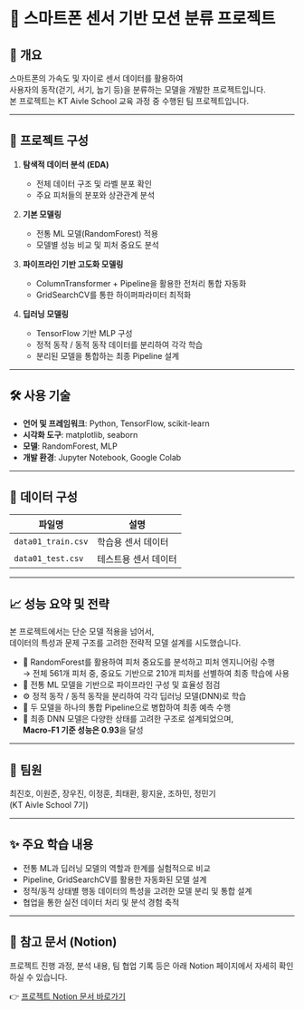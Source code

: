 # 📱 스마트폰 센서 기반 모션 분류 프로젝트

## 📌 개요  
스마트폰의 가속도 및 자이로 센서 데이터를 활용하여  
사용자의 동작(걷기, 서기, 눕기 등)을 분류하는 모델을 개발한 프로젝트입니다.  
본 프로젝트는 KT Aivle School 교육 과정 중 수행된 팀 프로젝트입니다.

---

## 🧩 프로젝트 구성

1. **탐색적 데이터 분석 (EDA)**
   - 전체 데이터 구조 및 라벨 분포 확인
   - 주요 피처들의 분포와 상관관계 분석  

2. **기본 모델링**
   - 전통 ML 모델(RandomForest) 적용
   - 모델별 성능 비교 및 피처 중요도 분석  

3. **파이프라인 기반 고도화 모델링**
   - ColumnTransformer + Pipeline을 활용한 전처리 통합 자동화
   - GridSearchCV를 통한 하이퍼파라미터 최적화

4. **딥러닝 모델링**
   - TensorFlow 기반 MLP 구성
   - 정적 동작 / 동적 동작 데이터를 분리하여 각각 학습
   - 분리된 모델을 통합하는 최종 Pipeline 설계  

---

## 🛠️ 사용 기술

- **언어 및 프레임워크**: Python, TensorFlow, scikit-learn  
- **시각화 도구**: matplotlib, seaborn  
- **모델**: RandomForest, MLP  
- **개발 환경**: Jupyter Notebook, Google Colab

---

## 💾 데이터 구성

| 파일명 | 설명 |
|--------|------|
| `data01_train.csv` | 학습용 센서 데이터 |
| `data01_test.csv`  | 테스트용 센서 데이터 |

---

## 📈 성능 요약 및 전략

본 프로젝트에서는 단순 모델 적용을 넘어서,  
데이터의 특성과 문제 구조를 고려한 전략적 모델 설계를 시도했습니다.

- 🧠 RandomForest를 활용하여 피처 중요도를 분석하고 피처 엔지니어링 수행  
  → 전체 561개 피처 중, 중요도 기반으로 210개 피처를 선별하여 최종 학습에 사용
- 🔁 전통 ML 모델을 기반으로 파이프라인 구성 및 효율성 점검
- ⚙️ 정적 동작 / 동적 동작을 분리하여 각각 딥러닝 모델(DNN)로 학습
- 🔗 두 모델을 하나의 통합 Pipeline으로 병합하여 최종 예측 수행
- 🏁 최종 DNN 모델은 다양한 상태를 고려한 구조로 설계되었으며,  
  **Macro-F1 기준 성능은 0.93**을 달성

---

## 👥 팀원  
최진호, 이원준, 장우진, 이정훈, 최태환, 황지윤, 조하민, 정민기  
(KT Aivle School 7기)

---

## ✨ 주요 학습 내용

- 전통 ML과 딥러닝 모델의 역할과 한계를 실험적으로 비교
- Pipeline, GridSearchCV를 활용한 자동화된 모델 설계
- 정적/동적 상태별 행동 데이터의 특성을 고려한 모델 분리 및 통합 설계
- 협업을 통한 실전 데이터 처리 및 분석 경험 축적

---

## 🔗 참고 문서 (Notion)

프로젝트 진행 과정, 분석 내용, 팀 협업 기록 등은 아래 Notion 페이지에서 자세히 확인하실 수 있습니다.

👉 [프로젝트 Notion 문서 바로가기](https://www.notion.so/Mini-Project1-1ecc91955b3d80249599fd36988da9fe)
